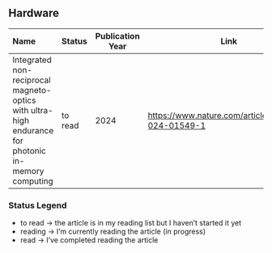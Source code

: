 ## Hardware

| Name | Status | Publication Year | Link |
|:--------------------------|-------------------|------|----|
| Integrated non-reciprocal magneto-optics with ultra-high endurance for photonic in-memory computing | to read | 2024 | https://www.nature.com/articles/s41566-024-01549-1 | 

###  Status Legend

- to read → the article is in my reading list but I haven’t started it yet
- reading → I’m currently reading the article (in progress)
- read → I’ve completed reading the article
